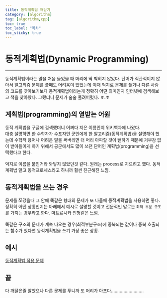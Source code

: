 ```yaml
---
title: 동적계획법 깨닫기
category: [algorithm]
tag: [algorithm,cpp]
toc: true
toc_label: "목차"
toc_sticky: true
---
```


# 동적계획법(Dynamic Programming)   

---
동적계획법이라는 말을 처음 들었을 때 머리에 딱 박히지 않았다.
단어가 직관적이지 않아서 알고리즘 문제를 풀때도 어려움이 있었는데
이때 억지로 문제를 풀거나 다른 사람의 코드를 찾아보기보다 동적계획법이라는게
정확히 어떤 의미인지 인터넷에 검색해보고 책을 찾아봤다.
그랬더니 문제가 술술 풀려버렸다. ㅎ.ㅎ  
## 계획법(programming)의 열받는 어원
동적 계획법을 구글에 검색했더니 어쩌다 지은 이름인지 위키백과에 나왔다.     
대충 설명하면 한 수학자가 수포자인 군인에게 한 알고리즘(동적계획법)을 설명해야 했는데
수학적 용어나 어려운 말을 써버리면 더 머리 아파할 것이 뻔하기 때문에
거부감 없이 받아들이게 하기 위해서 공군에서도 많이 쓰던 단어인 계획법(programming)을 선택했다고 한다.   
<br>
억지로 이름을 붙인거라 와닿지 않았던것 같다. 원래는 process로 지으려고 했다.
동적계획법 말고 동적프로세스라고 하니까 훨씬 친근해진 느낌.
## 동적계획법을 쓰는 경우  
문제를 쪼갰을때 그 안에 똑같은 형태의 문제가 또 나올때 동적계획법을 사용하면 좋다.
정확히 어떤 상황인지는 아래에서 예시로 설명할 것이고 전문적인 말로는 `최적 부분 구조`를 가지는 경우라고 한다.
마트료시카 인형같은 느낌.   
<br>
똑같은 구조의 문제가 계속 나오는 경우(최적부분구조)에 중복되는 값이나 중복 호출되는 함수가 있다면 동적계획법을 쓰기 가장 좋은 상황.
## 예시
[동적계획법 적용 문제](/algorithm/b2579/)

## 끝
다 깨달은줄 알았으나 다른 문제를 푸니까 또 머리가 아프다..........................